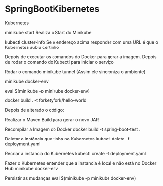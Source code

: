 # SpringBootKibernetes

Kubernetes

minikube start
Realiza o Start do Minikube

kubectl cluster-info
Se o endereço acima responder com uma URL é que o Kubernetes subiu certinho

Depois de executar os comandos do Docker para gerar a imagem.
Depois de rodar o comando do Kubectl para iniciar o serviço 

Rodar o comando minikube tunnel (Assim ele sincroniza o ambiente)

minikube docker-env

eval $(minikube -p minikube docker-env)

docker build . -t forketyfork/hello-world


Depois de alterado o código:

Realizar o Maven Build para gerar o novo JAR

Recompilar a Imagem do Docker
docker build -t spring-boot-test .   

Deletar a instância que tinha no Kubernetes
kubectl delete -f deployment.yaml

Recriar a instancia do Kubernetes
kubectl create -f deployment.yaml

Fazer o Kubernetes entender que a instancia é local e não está no Docker Hub
minikube docker-env  

Persistir as mudanças
eval $(minikube -p minikube docker-env)
